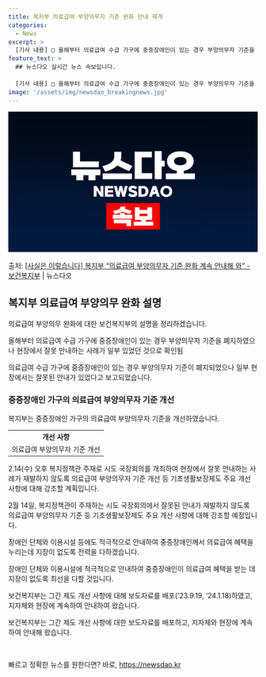 ```yaml
---
title: 복지부 의료급여 부양의무자 기준 완화 안내 재개
categories:
  - News
excerpt: >
  [기사 내용] □ 올해부터 의료급여 수급 가구에 중증장애인이 있는 경우 부양의무자 기준을 폐지하였으나 현장에…
feature_text: >
  ## 뉴스다오 실시간 뉴스 속보입니다.

  [기사 내용] □ 올해부터 의료급여 수급 가구에 중증장애인이 있는 경우 부양의무자 기준을 폐지하였으나 현장에…
image: '/assets/img/newsdao_breakingnews.jpg'
---
```


![뉴스다오 속보](/assets/img/newsdao_breakingnews.jpg)

<p>출처: <a href="https://newsdao.kr/3157" rel="dofollow">[사실은 이렇습니다] 복지부 “의료급여 부양의무자 기준 완화 계속 안내해 와” - 보건복지부</a> | 뉴스다오</p>

<h2 data-ke-size="size26">복지부 의료급여 부양의무 완화 설명</h2>
의료급여 부양의무 완화에 대한 보건복지부의 설명을 정리하겠습니다.

<p data-ke-size="size16">올해부터 의료급여 수급 가구에 중증장애인이 있는 경우 부양의무자 기준을 폐지하였으나 현장에서 잘못 안내하는 사례가 일부 있었던 것으로 확인됨</p>

의료급여 수급 가구에 중증장애인이 있는 경우 부양의무자 기준이 폐지되었으나 일부 현장에서는 잘못된 안내가 있었다고 보고되었습니다.

<h3>중증장애인 가구의 의료급여 부양의무자 기준 개선</h3>
복지부는 중증장애인 가구의 의료급여 부양의무자 기준을 개선하였습니다.

<table>
	<tr>
		<td style="text-align: center; height: 17px;"><b>개선 사항</b></td>
	</tr>
	<tr>
		<td style="text-align: center; height: 17px;">의료급여 부양의무자 기준 개선</td>
	</tr>
</table>

<p data-ke-size="size16">2.14(수) 오후 복지정책관 주재로 시도 국장회의를 개최하여 현장에서 잘못 안내하는 사례가 재발하지 않도록 의료급여 부양의무자 기준 개선 등 기초생활보장제도 주요 개선 사항에 대해 강조할 계획입니다.</p>

2월 14일, 복지정책관이 주재하는 시도 국장회의에서 잘못된 안내가 재발하지 않도록 의료급여 부양의무자 기준 등 기초생활보장제도 주요 개선 사항에 대해 강조할 예정입니다.

<p data-ke-size="size16">장애인 단체와 이용시설 등에도 적극적으로 안내하여 중증장애인께서 의료급여 혜택을 누리는데 지장이 없도록 전력을 다하겠습니다.</p>

장애인 단체와 이용시설에 적극적으로 안내하여 중증장애인이 의료급여 혜택을 받는 데 지장이 없도록 최선을 다할 것입니다.

<p data-ke-size="size16">보건복지부는 그간 제도 개선 사항에 대해 보도자료를 배포(’23.9.19, ’24.1.18)하였고, 지자체와 현장에 계속하여 안내하여 왔습니다.</p>

보건복지부는 그간 제도 개선 사항에 대한 보도자료를 배포하고, 지자체와 현장에 계속하여 안내해 왔습니다.
<p data-ke-size="size16">&nbsp;</p> 

빠르고 정확한 뉴스를 원한다면? 바로, <a href="https://newsdao.kr" rel="dofollow">https://newsdao.kr</a>



